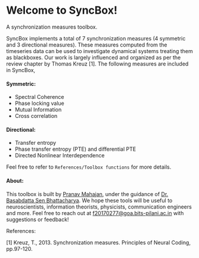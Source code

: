 # Welcome to SyncBox! 
A synchronization measures toolbox.


SyncBox implements a total of 7 synchronization measures (4 symmetric and 3 directional measures). 
These measures computed from the timeseries data can be used to investigate dynamical systems treating them as blackboxes. 
Our work is largely influenced and organized as per the review chapter by Thomas Kreuz [1].
The following measures are included in SyncBox,

#### Symmetric: 

* Spectral Coherence 
* Phase locking value
* Mutual Information
* Cross correlation

#### Directional:

* Transfer entropy
* Phase transfer entropy (PTE) and differential PTE
* Directed Nonlinear Interdependence


Feel free to refer to `References/Toolbox functions` for more details.

#### About: 
This toolbox is built by [Pranav Mahajan](https://pranavmahajan25.github.io/portfolio/), under the guidance of [Dr. Basabdatta Sen Bhattacharya](https://www.bits-pilani.ac.in/goa/basabdattab/profile). 
We hope these tools will be useful to neuroscientists, information theorists, physicists, communication engineers and more. 
Feel free to reach out at f20170277@goa.bits-pilani.ac.in with suggestions or feedback!

References:

[1] Kreuz, T., 2013. Synchronization measures. Principles of Neural Coding, pp.97-120.
